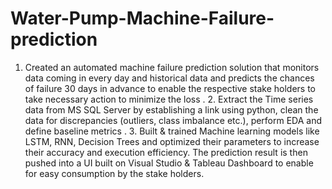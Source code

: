 # Water-Pump-Machine-Failure-prediction
1. Created an automated machine failure prediction solution that monitors data coming in every day and historical data and predicts the chances of failure 30 days in advance to enable the respective stake holders to take necessary action to minimize the loss . 2. Extract the Time series data from MS SQL Server by establishing a link using python, clean the data for discrepancies (outliers, class imbalance etc.), perform EDA and define baseline metrics . 3. Built &amp; trained Machine learning models like LSTM, RNN, Decision Trees and optimized their parameters to increase their accuracy and execution efficiency. The prediction result is then pushed into a UI built on Visual Studio &amp; Tableau Dashboard to enable for easy consumption by the stake holders.
